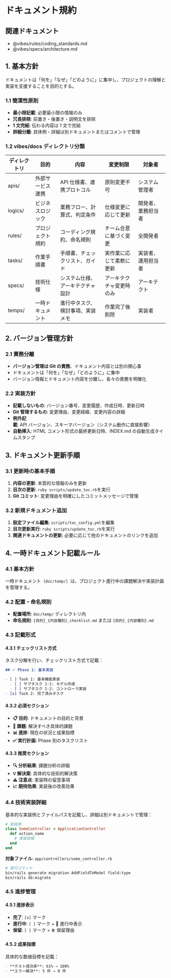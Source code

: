 # ドキュメント規約

## 関連ドキュメント

- @vibes/rules/coding_standards.md
- @vibes/specs/architecture.md

## 1. 基本方針

ドキュメントは「何を」「なぜ」「どのように」に集中し、プロジェクトの理解と実装を支援することを目的とする。

### 1.1 簡潔性原則

- **最小限記載**: 必要最小限の情報のみ
- **冗長排除**: 前置き・後置き・説明文を排除
- **1 文完結**: 伝わる内容は 1 文で完結
- **詳細分離**: 具体例・詳細は別ドキュメントまたはコメントで管理

### 1.2 vibes/docs ディレクトリ分類

| ディレクトリ | 目的             | 内容                             | 変更制限                 | 対象者             |
| ------------ | ---------------- | -------------------------------- | ------------------------ | ------------------ |
| apis/        | 外部サービス連携 | API 仕様書、連携プロトコル       | 原則変更不可             | システム管理者     |
| logics/      | ビジネスロジック | 業務フロー、計算式、判定条件     | 仕様変更に応じて更新     | 開発者、業務担当者 |
| rules/       | プロジェクト規約 | コーディング規約、命名規則       | チーム合意に基づく変更   | 全開発者           |
| tasks/       | 作業手順書       | 手順書、チェックリスト、ガイド   | 実作業に応じて柔軟に更新 | 実装者、運用担当者 |
| specs/       | 技術仕様         | システム仕様、アーキテクチャ設計 | アーキテクチャ変更時のみ | アーキテクト       |
| temps/       | 一時ドキュメント | 進行中タスク、検討事項、実装メモ | 作業完了後削除           | 実装者             |

## 2. バージョン管理方針

### 2.1 責務分離

- **バージョン管理は Git の責務**、ドキュメント内容とは別の関心事
- ドキュメントは「何を」「なぜ」「どのように」に集中
- バージョン情報とドキュメント内容を分離し、各々の責務を明確化

### 2.2 実装方針

- **記載しないもの**: バージョン番号、変更履歴、作成日時、更新日時
- **Git 管理するもの**: 変更理由、変更経緯、変更内容の詳細
- **例外記載**: API バージョン、スキーマバージョン（システム動作に直接影響）
- **自動挿入**: HTML コメント形式の最終更新日時、INDEX.md の自動生成タイムスタンプ

## 3. ドキュメント更新手順

### 3.1 更新時の基本手順

1. **内容の更新**: 本質的な情報のみを更新
2. **目次の更新**: `ruby scripts/update_toc.rb`を実行
3. **Git コミット**: 変更理由を明確にしたコミットメッセージで管理

### 3.2 新規ドキュメント追加

1. **設定ファイル編集**: `scripts/toc_config.yml`を編集
2. **目次更新実行**: `ruby scripts/update_toc.rb`を実行
3. **関連ドキュメントの更新**: 必要に応じて他のドキュメントのリンクを追加

## 4. 一時ドキュメント記載ルール

### 4.1 基本方針

一時ドキュメント（`doc/temp/`）は、プロジェクト進行中の課題解決や実装計画を管理する。

### 4.2 配置・命名規則

- **配置場所**: `doc/temp/` ディレクトリ内
- **命名規則**: `{目的}_{内容種別}_checklist.md` または `{目的}_{内容種別}.md`

### 4.3 記載形式

#### 4.3.1 チェックリスト方式

タスク分解を行い、チェックリスト方式で記載：

```markdown
## ✅ Phase 1: 基本実装

- [ ] Task 1: 基本機能実装
  - [ ] サブタスク 1-1: モデル作成
  - [ ] サブタスク 1-2: コントローラ実装
- [x] Task 2: 完了済みタスク
```

#### 4.3.2 必須セクション

- **📋 目的**: ドキュメントの目的と背景
- **🎯 課題**: 解決すべき具体的課題
- **📊 進捗**: 現在の状況と成果指標
- **✅ 実行計画**: Phase 別のタスクリスト

#### 4.3.3 推奨セクション

- **🔍 分析結果**: 課題分析の詳細
- **💡 解決案**: 具体的な技術的解決策
- **⚠️ 注意点**: 実装時の留意事項
- **📈 期待効果**: 実装後の改善効果

### 4.4 技術実装詳細

基本的な実装例とファイルパスを記載し、詳細は別ドキュメントで管理：

```ruby
# 実装例
class SomeController < ApplicationController
  def action_name
    # 実装詳細
  end
end
```

**対象ファイル**: `app/controllers/some_controller.rb`

```bash
# 実行コマンド
bin/rails generate migration AddFieldToModel field:type
bin/rails db:migrate
```

### 4.5 進捗管理

#### 4.5.1 進捗表示

- **完了**: `[x]` マーク
- **進行中**: `[ ]` マーク + 📝 進行中表示
- **保留**: `[ ]` マーク + ⏸️ 保留理由

#### 4.5.2 成果指標

具体的な数値目標を記載：

```markdown
- **テスト成功率**: 61% → 100%
- **エラー解決**: 5 件 → 0 件
```
